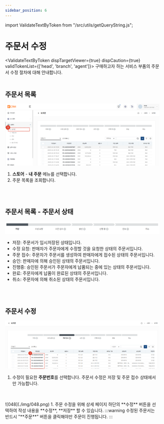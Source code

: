 ```yaml
---
sidebar_position: 6
---
```


import ValidateTextByToken from "/src/utils/getQueryString.js";

# 주문서 수정

<ValidateTextByToken dispTargetViewer={true} dispCaution={true} validTokenList={['head', 'branch', 'agent']}>
구매하고자 하는 서비스 부품의 주문서 수정 절차에 대해 안내합니다.
<br/>
<br/>

## 주문서 목록
![001](./img/001.png)
1. **스토어** - **내 주문** 메뉴를 선택합니다.
1. 주문 목록을 조회합니다.
<br/>
<br/>

## 주문서 목록 - 주문서 상태
![010](./img/010.png)
- 저장: 주문서가 임시저장된 상태입니다.
- 수정 요청: 판매자가 주문자에게 수정할 것을 요청한 상태의 주문서입니다.
- 주문 접수: 주문자가 주문서를 생성하여 판매자에게 접수된 상태의 주문서입니다.
- 승인: 판매자에 의해 승인된 상태의 주문서입니다.
- 진행중: 승인된 주문서가 주문자에게 납품되는 중에 있는 상태의 주문서입니다.
- 완료: 주문자에게 납품이 완료된 상태의 주문서입니다.
- 취소: 주문자에 의해 취소된 상태의 주문서입니다.
<br/>
<br/>

## 주문서 수정
![047](./img/047.png)
1. 수정이 필요한 **주문번호**를 선택합니다. 주문서 수정은 저장 및 주문 접수 상태에서만 가능합니다.
<br/>
<br/>
![048](./img/048.png)
1. 주문 수정을 위해 상세 페이지 하단의 **수정** 버튼을 선택하여 작성 내용을 **수정**, **저장** 할 수 있습니다. 
    :::warning
        수정된 주문서는 반드시 "**주문**" 버튼을 클릭해야만 주문이 진행됩니다. 
    ::: 
</ValidateTextByToken>

